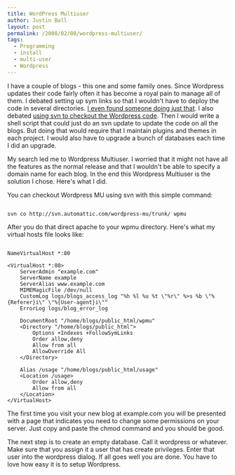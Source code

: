 ```yaml
---
title: WordPress Multiuser
author: Justin Ball
layout: post
permalink: /2008/02/08/wordpress-multiuser/
tags:
  - Programming
  - install
  - multi-user
  - Wordpress
---
```


I have a couple of blogs - this one and some family ones.  Since Wordpress updates their code fairly often it has become a royal pain to manage all of them.   I debated setting up sym links so that I wouldn't have to deploy the code in several directories.  <a href="http://striderweb.com/nerdaphernalia/features/virtual-multiblog/">I even found someone doing just that</a>.  I also debated <a href="http://wordpress.org/download/svn/">using svn to checkout the Wordpress code</a>.  Then I would write a shell script that could just do an svn update to update the code on all the blogs.  But doing that would require that I maintain plugins and themes in each project.  I would also have to upgrade a bunch of databases each time I did an upgrade.

My search led me to Wordpress Multiuser.  I worried that it might not have all the features as the normal release and that I wouldn't be able to specify a domain name for each blog.  In the end this Wordpress Multiuser is the solution I chose.  Here's what I did.

You can checkout Wordpress MU using svn with this simple command:
<pre><code class="ruby">
svn co http://svn.automattic.com/wordpress-mu/trunk/ wpmu
</pre></code>

After you do that direct apache to your wpmu directory.  Here's what my virtual hosts file looks like:

<pre><code class="ruby">
NameVirtualHost *:80

&lt;VirtualHost *:80&gt;
    ServerAdmin &quot;example.com&quot;
    ServerName example
    ServerAlias www.example.com
    MIMEMagicFile /dev/null
    CustomLog logs/blogs_access_log &quot;%h %l %u %t \&quot;%r\&quot; %&gt;s %b \&quot;%{Referer}i\&quot; \&quot;%{User-agent}i\&quot;&quot;
    ErrorLog logs/blog_error_log

    DocumentRoot &quot;/home/blogs/public_html/wpmu&quot;
    &lt;Directory &quot;/home/blogs/public_html&quot;&gt;
        Options +Indexes +FollowSymLinks
        Order allow,deny
        Allow from all
        AllowOverride All
    &lt;/Directory&gt;

    Alias /usage &quot;/home/blogs/public_html/usage&quot;
    &lt;Location /usage&gt;
        Order allow,deny
        Allow from all
    &lt;/Location&gt;
&lt;/VirtualHost&gt;
</pre></code>


The first time you visit your new blog at example.com you will be presented with a page that indicates you need to change some permissions on your server.  Just copy and paste the chmod command and you should be good.

The next step is to create an empty database.  Call it wordpress or whatever.  Make sure that you assign it a user that has create privileges.  Enter that user into the wordpress dialog.  If all goes well you are done.  You have to love how easy it is to setup Wordpress.

